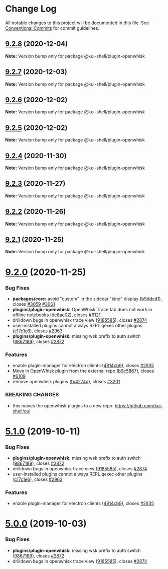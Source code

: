 # Change Log

All notable changes to this project will be documented in this file.
See [Conventional Commits](https://conventionalcommits.org) for commit guidelines.

## [9.2.8](https://github.com/kui-shell/oui/compare/v9.2.7...v9.2.8) (2020-12-04)

**Note:** Version bump only for package @kui-shell/plugin-openwhisk

## [9.2.7](https://github.com/kui-shell/oui/compare/v9.2.6...v9.2.7) (2020-12-03)

**Note:** Version bump only for package @kui-shell/plugin-openwhisk

## [9.2.6](https://github.com/kui-shell/oui/compare/v9.2.5...v9.2.6) (2020-12-02)

**Note:** Version bump only for package @kui-shell/plugin-openwhisk

## [9.2.5](https://github.com/kui-shell/oui/compare/v9.2.4...v9.2.5) (2020-12-02)

**Note:** Version bump only for package @kui-shell/plugin-openwhisk

## [9.2.4](https://github.com/kui-shell/oui/compare/v9.2.3...v9.2.4) (2020-11-30)

**Note:** Version bump only for package @kui-shell/plugin-openwhisk

## [9.2.3](https://github.com/kui-shell/oui/compare/v9.2.2...v9.2.3) (2020-11-27)

**Note:** Version bump only for package @kui-shell/plugin-openwhisk

## [9.2.2](https://github.com/kui-shell/oui/compare/v9.2.1...v9.2.2) (2020-11-26)

**Note:** Version bump only for package @kui-shell/plugin-openwhisk

## [9.2.1](https://github.com/kui-shell/oui/compare/v9.2.0...v9.2.1) (2020-11-25)

**Note:** Version bump only for package @kui-shell/plugin-openwhisk

# [9.2.0](https://github.com/kui-shell/oui/compare/v4.5.0...v9.2.0) (2020-11-25)

### Bug Fixes

- **packages/core:** avoid "custom" in the sidecar "kind" display ([b9ddcd1](https://github.com/kui-shell/oui/commit/b9ddcd1)), closes [#3059](https://github.com/kui-shell/oui/issues/3059) [#3061](https://github.com/kui-shell/oui/issues/3061)
- **plugins/plugin-openwhisk:** OpenWhisk Trace tab does not work in offline notebooks ([de8ae02](https://github.com/kui-shell/oui/commit/de8ae02)), closes [#6121](https://github.com/kui-shell/oui/issues/6121)
- drilldown bugs in openwhisk trace view ([9185585](https://github.com/kui-shell/oui/commit/9185585)), closes [#2874](https://github.com/kui-shell/oui/issues/2874)
- user-installed plugins cannot always REPL.qexec other plugins ([c17c1e6](https://github.com/kui-shell/oui/commit/c17c1e6)), closes [#2963](https://github.com/kui-shell/oui/issues/2963)
- **plugins/plugin-openwhisk:** missing wsk prefix to auth switch ([9867189](https://github.com/kui-shell/oui/commit/9867189)), closes [#2872](https://github.com/kui-shell/oui/issues/2872)

### Features

- enable plugin-manager for electron clients ([4814cb9](https://github.com/kui-shell/oui/commit/4814cb9)), closes [#2935](https://github.com/kui-shell/oui/issues/2935)
- Move in OpenWhisk plugin from the external repo ([b9c5867](https://github.com/kui-shell/oui/commit/b9c5867)), closes [#6109](https://github.com/kui-shell/oui/issues/6109)
- remove openwhisk plugins ([fb4274d](https://github.com/kui-shell/oui/commit/fb4274d)), closes [#3201](https://github.com/kui-shell/oui/issues/3201)

### BREAKING CHANGES

- this moves the openwhisk plugins to a new repo: https://github.com/kui-shell/oui

# [5.1.0](https://github.com/IBM/kui/compare/v4.5.0...v5.1.0) (2019-10-11)

### Bug Fixes

- **plugins/plugin-openwhisk:** missing wsk prefix to auth switch ([9867189](https://github.com/IBM/kui/commit/9867189)), closes [#2872](https://github.com/IBM/kui/issues/2872)
- drilldown bugs in openwhisk trace view ([9185585](https://github.com/IBM/kui/commit/9185585)), closes [#2874](https://github.com/IBM/kui/issues/2874)
- user-installed plugins cannot always REPL.qexec other plugins ([c17c1e6](https://github.com/IBM/kui/commit/c17c1e6)), closes [#2963](https://github.com/IBM/kui/issues/2963)

### Features

- enable plugin-manager for electron clients ([4814cb9](https://github.com/IBM/kui/commit/4814cb9)), closes [#2935](https://github.com/IBM/kui/issues/2935)

# [5.0.0](https://github.com/IBM/kui/compare/v4.5.0...v5.0.0) (2019-10-03)

### Bug Fixes

- **plugins/plugin-openwhisk:** missing wsk prefix to auth switch ([9867189](https://github.com/IBM/kui/commit/9867189)), closes [#2872](https://github.com/IBM/kui/issues/2872)
- drilldown bugs in openwhisk trace view ([9185585](https://github.com/IBM/kui/commit/9185585)), closes [#2874](https://github.com/IBM/kui/issues/2874)

